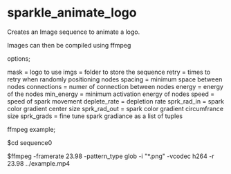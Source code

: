 # sparkle_animate_logo

Creates an Image sequence to animate a logo.

Images can then be compiled using ffmpeg

options;

mask = logo to use
imgs = folder to store the sequence
retry = times to retry when randomly positioning nodes
spacing = minimum space between nodes
connections = numer of connection between nodes
energy = energy of the nodes
min_energy = minimum activation energy of nodes
speed = speed of spark movement
deplete_rate = depletion rate
sprk_rad_in = spark color gradient center size
sprk_rad_out = spark color gradient circumfrance size
sprk_grads = fine tune spark gradiance as a list of tuples

ffmpeg example;

$cd sequence0

$ffmpeg -framerate 23.98 -pattern_type glob -i "*.png" -vcodec h264 -r 23.98 ../example.mp4
